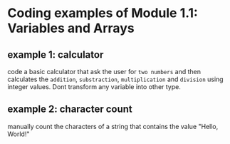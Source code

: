 # Coding examples of Module 1.1: Variables and Arrays

## example 1: calculator
code a basic calculator that ask the user for `two numbers` and then calculates the `addition`, `substraction`, `multiplication` and `division` using integer values. Dont transform any variable into other type.

## example 2: character count
manually count the characters of a string that contains the value "Hello, World!"